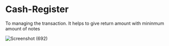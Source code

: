 # Cash-Register

To managing the transaction.
It helps to give return amount with mininmum amount of notes


![Screenshot (692)](https://user-images.githubusercontent.com/115067667/197597580-3ea812eb-0dff-48a5-a103-98ef14c1703c.png)
